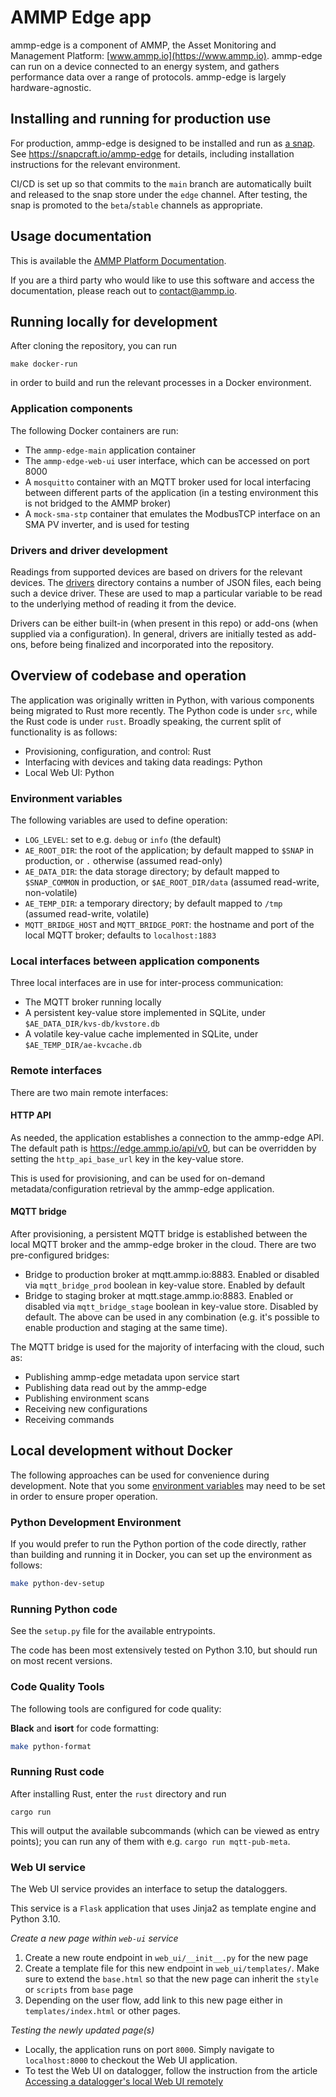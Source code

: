 # AMMP Edge app

ammp-edge is a component of AMMP, the Asset Monitoring and Management Platform: [www.ammp.io](https://www.ammp.io). ammp-edge can run on a device connected to an energy system, and gathers performance data over a range of protocols. ammp-edge is largely hardware-agnostic.

## Installing and running for production use

For production, ammp-edge is designed to be installed and run as [a snap](https://snapcraft.io). See https://snapcraft.io/ammp-edge for details, including installation instructions for the relevant environment.

CI/CD is set up so that commits to the `main` branch are automatically built and released to the snap store under the `edge` channel. After testing, the snap is promoted to the `beta`/`stable` channels as appropriate.

## Usage documentation

This is available the [AMMP Platform Documentation](https://ammpio.atlassian.net/wiki/spaces/APD).

If you are a third party who would like to use this software and access the documentation, please reach out to contact@ammp.io.

## Running locally for development

After cloning the repository, you can run
```
make docker-run
```
in order to build and run the relevant processes in a Docker environment.

### Application components

The following Docker containers are run:
- The `ammp-edge-main` application container
- The `ammp-edge-web-ui` user interface, which can be accessed on port 8000
- A `mosquitto` container with an MQTT broker used for local interfacing between different parts of the application (in a testing environment this is not bridged to the AMMP broker)
- A `mock-sma-stp` container that emulates the ModbusTCP interface on an SMA PV inverter, and is used for testing

### Drivers and driver development

Readings from supported devices are based on drivers for the relevant devices. The [drivers](drivers) directory contains a number of JSON files, each being such a device driver. These are used to map a particular variable to be read to the underlying method of reading it from the device.

Drivers can be either built-in (when present in this repo) or add-ons (when supplied via a configuration). In general, drivers are initially tested as add-ons, before being finalized and incorporated into the repository.

## Overview of codebase and operation

The application was originally written in Python, with various components being migrated to Rust more recently. The Python code is under `src`, while the Rust code is under `rust`. Broadly speaking, the current split of functionality is as follows:
- Provisioning, configuration, and control: Rust
- Interfacing with devices and taking data readings: Python
- Local Web UI: Python

### Environment variables

The following variables are used to define operation:
- `LOG_LEVEL`: set to e.g. `debug` or `info` (the default)
- `AE_ROOT_DIR`: the root of the application; by default mapped to `$SNAP` in production, or `.` otherwise (assumed read-only)
- `AE_DATA_DIR`: the data storage directory; by default mapped to `$SNAP_COMMON` in production, or `$AE_ROOT_DIR/data` (assumed read-write, non-volatile)
- `AE_TEMP_DIR`: a temporary directory; by default mapped to `/tmp` (assumed read-write, volatile)
- `MQTT_BRIDGE_HOST` and `MQTT_BRIDGE_PORT`: the hostname and port of the local MQTT broker; defaults to `localhost:1883`

### Local interfaces between application components

Three local interfaces are in use for inter-process communication:
- The MQTT broker running locally
- A persistent key-value store implemented in SQLite, under `$AE_DATA_DIR/kvs-db/kvstore.db`
- A volatile key-value cache implemented in SQLite, under `$AE_TEMP_DIR/ae-kvcache.db`

### Remote interfaces

There are two main remote interfaces:

#### HTTP API
As needed, the application establishes a connection to the ammp-edge API. The default path is https://edge.ammp.io/api/v0, but can be overridden by setting the `http_api_base_url` key in the key-value store.

This is used for provisioning, and can be used for on-demand metadata/configuration retrieval by the ammp-edge application. 

#### MQTT bridge
After provisioning, a persistent MQTT bridge is established between the local MQTT broker and the ammp-edge broker in the cloud. There are two pre-configured bridges:
- Bridge to production broker at mqtt.ammp.io:8883. Enabled or disabled via `mqtt_bridge_prod` boolean in key-value store. Enabled by default
- Bridge to staging broker at mqtt.stage.ammp.io:8883. Enabled or disabled via `mqtt_bridge_stage` boolean in key-value store. Disabled by default.
The above can be used in any combination (e.g. it's possible to enable production and staging at the same time).

The MQTT bridge is used for the majority of interfacing with the cloud, such as:
- Publishing ammp-edge metadata upon service start
- Publishing data read out by the ammp-edge
- Publishing environment scans
- Receiving new configurations
- Receiving commands

## Local development without Docker

The following approaches can be used for convenience during development. Note that you some [environment variables](#environment-variables) may need to be set in order to ensure proper operation.

### Python Development Environment

If you would prefer to run the Python portion of the code directly, rather than building and running it in Docker, you can set up the environment as follows:

```bash
make python-dev-setup
```

### Running Python code

See the `setup.py` file for the available entrypoints.

The code has been most extensively tested on Python 3.10, but should run on most recent versions.

### Code Quality Tools

The following tools are configured for code quality:

**Black** and **isort** for code formatting:
```bash
make python-format
```

### Running Rust code

After installing Rust, enter the `rust` directory and run
```
cargo run
```
This will output the available subcommands (which can be viewed as entry points); you can run any of them with e.g. `cargo run mqtt-pub-meta`.

### Web UI service

The Web UI service provides an interface to setup the dataloggers.

This service is a `Flask` application that uses Jinja2 as template engine and Python 3.10.

*Create a new page within `web-ui` service*

1. Create a new route endpoint in `web_ui/__init__.py` for the new page
2. Create a template file for this new endpoint in `web_ui/templates/`. Make sure to extend the `base.html` so that the new page can inherit the `style` or `scripts` from `base` page
3. Depending on the user flow, add link to this new page either in `templates/index.html` or other pages.

*Testing the newly updated page(s)*

- Locally, the application runs on port `8000`. Simply navigate to `localhost:8000` to checkout the Web UI application. 
- To test the Web UI on datalogger, follow the instruction from the article [Accessing a datalogger's local Web UI remotely](https://ammpio.atlassian.net/wiki/spaces/APD/pages/2463399969/Accessing+a+datalogger+s+local+Web+UI+remotely)

